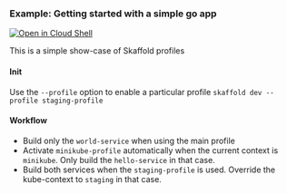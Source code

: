 ### Example: Getting started with a simple go app

[![Open in Cloud Shell](https://gstatic.com/cloudssh/images/open-btn.svg)](https://ssh.cloud.google.com/cloudshell/editor?cloudshell_git_repo=https://github.com/GoogleContainerTools/skaffold&cloudshell_open_in_editor=README.md&cloudshell_workspace=examples/profiles)

This is a simple show-case of Skaffold profiles

#### Init

Use the `--profile` option to enable a particular profile `skaffold dev --profile staging-profile`

#### Workflow

* Build only the `world-service` when using the main profile
* Activate `minikube-profile` automatically when the current context is `minikube`. Only build the `hello-service` in that case.
* Build both services when the `staging-profile` is used. Override the kube-context to `staging` in that case.

